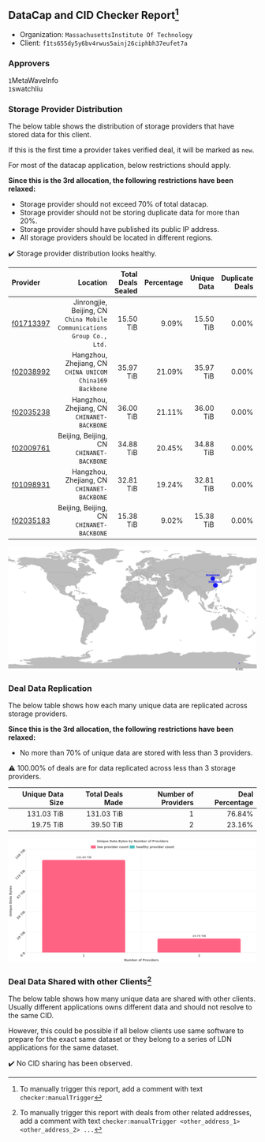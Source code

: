 ## DataCap and CID Checker Report[^1]
 - Organization: `MassachusettsInstitute Of Technology`
 - Client: `f1ts655dy5y6bv4rwus5ainj26ciphbh37eufet7a`
### Approvers
`1`MetaWaveInfo<br/>`1`swatchliu

### Storage Provider Distribution
The below table shows the distribution of storage providers that have stored data for this client.

If this is the first time a provider takes verified deal, it will be marked as `new`.

For most of the datacap application, below restrictions should apply.

**Since this is the 3rd allocation, the following restrictions have been relaxed:**
 - Storage provider should not exceed 70% of total datacap.
 - Storage provider should not be storing duplicate data for more than 20%.
 - Storage provider should have published its public IP address.
 - All storage providers should be located in different regions.

✔️ Storage provider distribution looks healthy.

| Provider                                              |                                                                  Location | Total Deals Sealed | Percentage | Unique Data | Duplicate Deals |
| :---------------------------------------------------- | ------------------------------------------------------------------------: | -----------------: | ---------: | ----------: | --------------: |
| [f01713397](https://filfox.info/en/address/f01713397) | Jinrongjie, Beijing, CN<br/>`China Mobile Communications Group Co., Ltd.` |          15.50 TiB |      9.09% |   15.50 TiB |           0.00% |
| [f02038992](https://filfox.info/en/address/f02038992) |               Hangzhou, Zhejiang, CN<br/>`CHINA UNICOM China169 Backbone` |          35.97 TiB |     21.09% |   35.97 TiB |           0.00% |
| [f02035238](https://filfox.info/en/address/f02035238) |                            Hangzhou, Zhejiang, CN<br/>`CHINANET-BACKBONE` |          36.00 TiB |     21.11% |   36.00 TiB |           0.00% |
| [f02009761](https://filfox.info/en/address/f02009761) |                              Beijing, Beijing, CN<br/>`CHINANET-BACKBONE` |          34.88 TiB |     20.45% |   34.88 TiB |           0.00% |
| [f01098931](https://filfox.info/en/address/f01098931) |                            Hangzhou, Zhejiang, CN<br/>`CHINANET-BACKBONE` |          32.81 TiB |     19.24% |   32.81 TiB |           0.00% |
| [f02035183](https://filfox.info/en/address/f02035183) |                              Beijing, Beijing, CN<br/>`CHINANET-BACKBONE` |          15.38 TiB |      9.02% |   15.38 TiB |           0.00% |

<img src="https://raw.githubusercontent.com/data-preservation-programs/filplus-checker-assets/main/filecoin-project/filecoin-plus-large-datasets/issues/1558/1677751480729.png"/>

### Deal Data Replication
The below table shows how each many unique data are replicated across storage providers.


**Since this is the 3rd allocation, the following restrictions have been relaxed:**
- No more than 70% of unique data are stored with less than 3 providers.

⚠️ 100.00% of deals are for data replicated across less than 3 storage providers.

| Unique Data Size | Total Deals Made | Number of Providers | Deal Percentage |
| ---------------: | ---------------: | ------------------: | --------------: |
|       131.03 TiB |       131.03 TiB |                   1 |          76.84% |
|        19.75 TiB |        39.50 TiB |                   2 |          23.16% |

<img src="https://raw.githubusercontent.com/data-preservation-programs/filplus-checker-assets/main/filecoin-project/filecoin-plus-large-datasets/issues/1558/1677751481494.png"/>

### Deal Data Shared with other Clients[^3]
The below table shows how many unique data are shared with other clients.
Usually different applications owns different data and should not resolve to the same CID.

However, this could be possible if all below clients use same software to prepare for the exact same dataset or they belong to a series of LDN applications for the same dataset.

✔️ No CID sharing has been observed.

[^1]: To manually trigger this report, add a comment with text `checker:manualTrigger`

[^2]: Deals from those addresses are combined into this report as they are specified with `checker:manualTrigger`

[^3]: To manually trigger this report with deals from other related addresses, add a comment with text `checker:manualTrigger <other_address_1> <other_address_2> ...`
